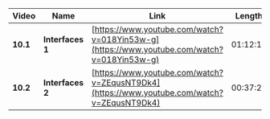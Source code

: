 | Video    | Name             | Link                                                                                       | Length   |
| -------- | ---------------- | ------------------------------------------------------------------------------------------ | -------- |
| **10.1** | **Interfaces 1** | [https://www.youtube.com/watch?v=018Yin53w-g](https://www.youtube.com/watch?v=018Yin53w-g) | 01:12:11 |
| **10.2** | **Interfaces 2** | [https://www.youtube.com/watch?v=ZEqusNT9Dk4](https://www.youtube.com/watch?v=ZEqusNT9Dk4) | 00:37:27 |
